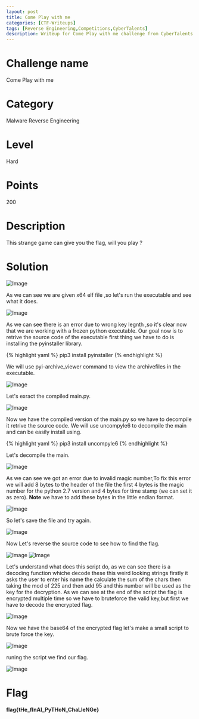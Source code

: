 ```yaml
---
layout: post
title: Come Play with me
categories: [CTF-Writeups]
tags: [Reverse Engineering,Competitions,CyberTalents]
description: Writeup for Come Play with me challenge from CyberTalents.
---
```

# Challenge name
Come Play with me
# Category
Malware Reverse Engineering
# Level
Hard
# Points
200
# Description
This strange game can give you the flag, will you play ?
# Solution

![Image](https://raw.githubusercontent.com/joezid/joezid.github.io/main/Images/comeplaywithme/1.png)

As we can see we are given x64 elf file ,so let's run the executable and see what it does.

![Image](https://raw.githubusercontent.com/joezid/joezid.github.io/main/Images/comeplaywithme/2.png)

As we can see there is an error due to wrong key legnth ,so it's clear now that we are working with a frozen python executable.
Our goal now is to retrive the source code of the executable first thing we have to do is installing the pyinstaller library.

{% highlight yaml %}
pip3 install pyinstaller
{% endhighlight %}

We will use pyi-archive_viewer command to view the archivefiles in the executable.

![Image](https://raw.githubusercontent.com/joezid/joezid.github.io/main/Images/comeplaywithme/3.png)

Let's exract the compiled main.py.

![Image](https://raw.githubusercontent.com/joezid/joezid.github.io/main/Images/comeplaywithme/4.png)

Now we have the compiled version of the main.py so we have to decompile it retrive the source code.
We will use uncompyle6 to decompile the main and can be easily install using.

{% highlight yaml %}
pip3 install uncompyle6
{% endhighlight %}

Let's decompile the main.

![Image](https://raw.githubusercontent.com/joezid/joezid.github.io/main/Images/comeplaywithme/5.png)

As we can see we got an error due to invalid magic number,To fix this error we will add 8 bytes to the header of the file the first 4 bytes is the magic number for the python 2.7 version and 4 bytes for time stamp (we can set it as zero).
**Note** we have to add these bytes in the little endian format.

![Image](https://raw.githubusercontent.com/joezid/joezid.github.io/main/Images/comeplaywithme/6.png)

So let's save the file and try again.

![Image](https://raw.githubusercontent.com/joezid/joezid.github.io/main/Images/comeplaywithme/7.png)

Now Let's reverse the source code to see how to find the flag.

![Image](https://raw.githubusercontent.com/joezid/joezid.github.io/main/Images/comeplaywithme/8.png)
![Image](https://raw.githubusercontent.com/joezid/joezid.github.io/main/Images/comeplaywithme/9.png)

Let's understand what does this script do, as we can see there is a decoding function whiche decode these this weird looking strings firstly it asks the user to enter his name the calculate the sum of the chars then taking the mod of 225 and then add 95 and this number will be used as the key for the decryption.
As we can see at the end of the script the flag is encrypted multiple time so we have to bruteforce the valid key,but first we have to decode the encrypted flag.

![Image](https://raw.githubusercontent.com/joezid/joezid.github.io/main/Images/comeplaywithme/10.png)

Now we have the base64 of the encrypted flag let's make a small script to brute force the key.

![Image](https://raw.githubusercontent.com/joezid/joezid.github.io/main/Images/comeplaywithme/11.png)

runing the script we find our flag.

![Image](https://raw.githubusercontent.com/joezid/joezid.github.io/main/Images/comeplaywithme/12.png)

# Flag

**flag{tHe_fInAl_PyTHoN_ChaLleNGe}**


